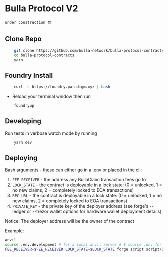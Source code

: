 # Bulla Protocol V2
`under construction 🏗`

## Clone Repo

```bash
    git clone https://github.com/bulla-network/bulla-protocol-contracts.git
    cd bulla-protocol-contracts
    yarn
```

## Foundry Install

```bash
    curl -L https://foundry.paradigm.xyz | bash
```

- Reload your terminal window then run

```bash
    foundryup
```

## Developing

Run tests in verbose watch mode by running

```bash
    yarn dev
```

## Deploying

Bash arguments - these can either go in a .env or placed in the cli:

1. `FEE_RECEIVER` - the address any BullaClaim transaction fees go to
2. `LOCK_STATE` - the contract is deployable in a lock state: (0 = unlocked, 1 = no new claims, 2 = completely locked to EOA transactions)
3. `RPC_URL` - the contract is deployable in a lock state: (0 = unlocked, 1 = no new claims, 2 = completely locked to EOA transactions)
4. `PRIVATE_KEY` - the private key of the deployer address (see forge's --ledger or --trezor wallet options for hardware wallet deployment details)

Notice: The deployer address will be the owner of the contract

Example:

```bash
anvil
source .env.development # for a local anvil server # $ source .env for prod
FEE_RECEIVER=$FEE_RECEIVER LOCK_STATE=$LOCK_STATE forge script script/Deployment.s.sol:Deployment --fork-url $RPC_URL --private-key $PRIVATE_KEY --broadcast -vvvvv
```
